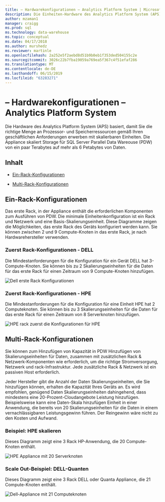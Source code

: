 ```yaml
---
title: – Hardwarekonfigurationen – Analytics Platform System | Microsoft-Dokumentation
description: Die Einheiten-Hardware des Analytics Platform System (APS) basiert, damit Sie die richtige Menge an Prozessor- und Speicherressourcen gemäß Ihren geschäftlichen Anforderungen erwerben mit skalierbaren Einheiten. Die Appliance Skalierung Speicher für Parallel Data Warehouse über einige Terabytes auf mehr als 6 Petabytes von Daten.
author: mzaman1
manager: craigg
ms.prod: sql
ms.technology: data-warehouse
ms.topic: conceptual
ms.date: 04/17/2018
ms.author: murshedz
ms.reviewer: martinle
ms.openlocfilehash: 2a252e5f2aebd8d51b9b0eb1f353ded504155c2e
ms.sourcegitcommit: 3026c22b7fba19059a769ea5f367c4f51efaf286
ms.translationtype: MT
ms.contentlocale: de-DE
ms.lasthandoff: 06/15/2019
ms.locfileid: "63283271"
---
```

# <a name="hardware-configurations---analytics-platform-system"></a>– Hardwarekonfigurationen – Analytics Platform System
Die Hardware des Analytics Platform System (APS) basiert, damit Sie die richtige Menge an Prozessor- und Speicherressourcen gemäß Ihren geschäftlichen Anforderungen erwerben mit skalierbaren Einheiten. Die Appliance skaliert Storage für SQL Server Parallel Data Wareouse (PDW) von ein paar Terabytes auf mehr als 6 Petabytes von Daten.  
  
## <a name="contents"></a>Inhalt  
  
-   [Ein-Rack-Konfigurationen](#section1)  
  
-   [Multi-Rack-Konfigurationen](#section2)  

  
## <a name="section1"></a>Ein-Rack-Konfigurationen  
Das erste Rack, in der Appliance enthält die erforderlichen Komponenten zum Ausführen von PDW. Die minimale Einheitenkonfiguration ist ein Rack und Netzwerk und eine Basis-Skalierungseinheit. Diese Diagramme zeigen die Möglichkeiten, das erste Rack des Geräts konfiguriert werden kann. Sie können zwischen 2 und 9 Compute-Knoten in das erste Rack, je nach Hardwarehersteller verwenden.  
  
### <a name="first-rack-configurations---dell"></a>Zuerst Rack-Konfigurationen - DELL  
Die Mindestanforderungen für die Konfiguration für ein Gerät DELL hat 3-Compute-Knoten. Sie können bis zu 2 Skalierungseinheiten für die Daten für das erste Rack für einen Zeitraum von 9 Compute-Knoten hinzufügen.  
  
![Dell erste Rack Konfigurationen](media/first-rack-configurations-dell.png "Dell erste Rack-Konfigurationen")  
  
### <a name="first-rack-configurations---hpe"></a>Zuerst Rack-Konfigurationen - HPE  
Die Mindestanforderungen für die Konfiguration für eine Einheit HPE hat 2 Computeknoten. Sie können bis zu 3 Skalierungseinheiten für die Daten für das erste Rack für einen Zeitraum von 8 Serverknoten hinzufügen.  
  
![HPE rack zuerst die Konfigurationen für HPE](media/first-rack-configurations-hpe.png "HPE zuerst rack-Konfigurationen")  
  
## <a name="section2"></a>Multi-Rack-Konfigurationen  
Sie können zum Hinzufügen von Kapazität in PDW Hinzufügen von Skalierungseinheiten für Daten, zusammen mit zusätzlichen Rack & Netzwerk-Komponenten wie erforderlich, um die richtige Stromversorgung, Netzwerk und rack-Infrastruktur. Jede zusätzliche Rack & Netzwerk ist ein passiven Host erforderlich.  
  
Jeder Hersteller gibt die Anzahl der Daten Skalierungseinheiten, die Sie hinzufügen können, erhalten die Kapazität Ihres Geräts an. Es wird empfohlen, genügend Daten Skalierungseinheiten dahingehend, dass mindestens eine 20-Prozent-Cloudangebote Leistung hinzufügen. Beispielsweise kann eine Daten-Skala hinzufügen Einheit in einer Anwendung, die bereits von 20 Skalierungseinheiten für die Daten in einem vernachlässigbaren Leistungsgewinn führen. Der Reingewinn wäre nicht zu den Kosten und Aufwand.  
  
### <a name="scale-out-example---hpe"></a>Beispiel: HPE skalieren  
Dieses Diagramm zeigt eine 3 Rack HP-Anwendung, die 20 Compute-Knoten enthält.  
  
![HPE Appliance mit 20 Serverknoten](media/scale-out-hpe.png "HPE Appliance mit 20 Serverknoten")  
  
### <a name="scale-out-example---dell-quanta"></a>Scale Out-Beispiel: DELL-Quanten  
Dieses Diagramm zeigt eine 3 Rack DELL oder Quanta Appliance, die 21 Compute-Knoten enthält.  
  
![Dell-Appliance mit 21 Computeknoten](media/scale-out-dell.png "Dell-Appliance mit 21 Compute-Knoten")  
 
